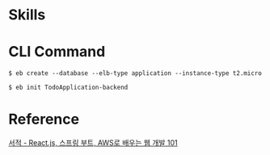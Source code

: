 # Skills

# CLI Command 
```
$ eb create --database --elb-type application --instance-type t2.micro

$ eb init TodoApplication-backend
```

# Reference
[서적 - React.js, 스프링 부트, AWS로 배우는 웹 개발 101](http://www.kyobobook.co.kr/product/detailViewKor.laf?mallGb=KOR&ejkGb=KOR&barcode=9791161755656&orderClick=SPY)
